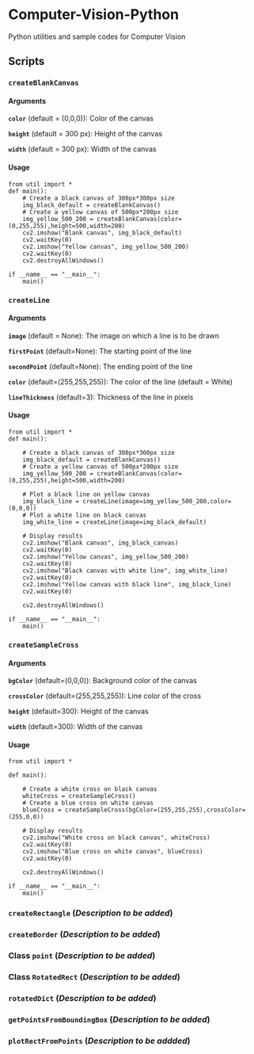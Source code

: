 # Computer-Vision-Python
Python utilities and sample codes for Computer Vision

## Scripts

### `createBlankCanvas`

#### Arguments

**`color`** (default = (0,0,0)): Color of the canvas

**`height`** (default = 300 px): Height of the canvas

**`width`** (default = 300 px): Width of the canvas

#### Usage

```
from util import *
def main():
    # Create a black canvas of 300px*300px size
    img_black_default = createBlankCanvas()
    # Create a yellow canvas of 500px*200px size
    img_yellow_500_200 = createBlankCanvas(color=(0,255,255),height=500,width=200)
    cv2.imshow("Blank canvas", img_black_default)
    cv2.waitKey(0)
    cv2.imshow("Yellow canvas", img_yellow_500_200)
    cv2.waitKey(0)
    cv2.destroyAllWindows()

if __name__ == "__main__":
    main()
```

### `createLine`

#### Arguments

**`image`** (default = None): The image on which a line is to be drawn

**`firstPoint`** (default=None): The starting point of the line

**`secondPoint`** (default=None): The ending point of the line

**`color`** (default=(255,255,255)): The color of the line (default = White)

**`lineThickness`** (default=3): Thickness of the line in pixels

#### Usage

```
from util import *
def main():
    
    # Create a black canvas of 300px*300px size
    img_black_default = createBlankCanvas()
    # Create a yellow canvas of 500px*200px size
    img_yellow_500_200 = createBlankCanvas(color=(0,255,255),height=500,width=200)
    
    # Plot a black line on yellow canvas
    img_black_line = createLine(image=img_yellow_500_200,color=(0,0,0))
    # Plot a white line on black canvas
    img_white_line = createLine(image=img_black_default)
    
    # Display results
    cv2.imshow("Blank canvas", img_black_canvas)
    cv2.waitKey(0)
    cv2.imshow("Yellow canvas", img_yellow_500_200)
    cv2.waitKey(0)
    cv2.imshow("Black canvas with white line", img_white_line)
    cv2.waitKey(0)
    cv2.imshow("Yellow canvas with black line", img_black_line)
    cv2.waitKey(0)
    
    cv2.destroyAllWindows()

if __name__ == "__main__":
    main()
```

### `createSampleCross`

#### Arguments

**`bgColor`** (default=(0,0,0)): Background color of the canvas

**`crossColor`** (default=(255,255,255)): Line color of the cross

**`height`** (default=300): Height of the canvas

**`width`** (default=300): Width of the canvas

#### Usage

```
from util import *

def main():

    # Create a white cross on black canvas
    whiteCross = createSampleCross()
    # Create a blue cross on white canvas
    blueCross = createSampleCross(bgColor=(255,255,255),crossColor=(255,0,0))
    
    # Display results
    cv2.imshow("White cross on black canvas", whiteCross)
    cv2.waitKey(0)
    cv2.imshow("Blue cross on white canvas", blueCross)
    cv2.waitKey(0)
    
    cv2.destroyAllWindows()
    
if __name__ == "__main__":
    main()
```

### `createRectangle` (*Description to be added*)

### `createBorder` (*Description to be added*)

### Class `point` (*Description to be added*)

### Class `RotatedRect` (*Description to be added*)

### `rotatedDict` (*Description to be added*)

### `getPointsFromBoundingBox` (*Description to be added*)

### `plotRectFromPoints` (*Description to be addded*)
